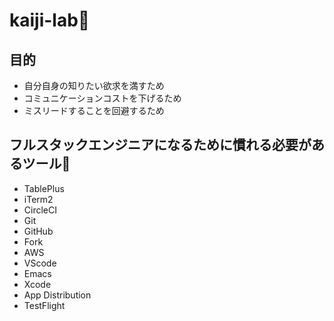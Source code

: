 # kaiji-lab🧪

## 目的
* 自分自身の知りたい欲求を満すため
* コミュニケーションコストを下げるため
* ミスリードすることを回避するため

## フルスタックエンジニアになるために慣れる必要があるツール🧰
* TablePlus
* iTerm2
* CircleCI
* Git
* GitHub
* Fork
* AWS
* VScode
* Emacs
* Xcode
* App Distribution
* TestFlight

